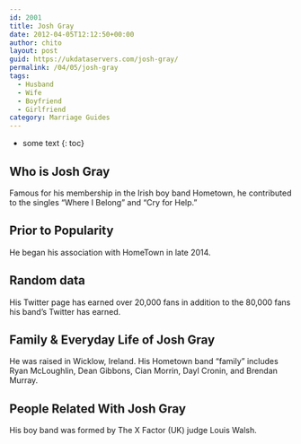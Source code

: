 ```yaml
---
id: 2001
title: Josh Gray
date: 2012-04-05T12:12:50+00:00
author: chito
layout: post
guid: https://ukdataservers.com/josh-gray/
permalink: /04/05/josh-gray
tags:
  - Husband
  - Wife
  - Boyfriend
  - Girlfriend
category: Marriage Guides
---
```


* some text
{: toc}
          
          
## Who is  Josh Gray
                  
                  
                  
Famous for his membership in the Irish boy band Hometown, he contributed to the singles &#8220;Where I Belong&#8221; and &#8220;Cry for Help.&#8221;
                  
                
                
                
## Prior to Popularity 
                  
                  
                  
He began his association with HomeTown in late 2014.
                  
                
                
                
## Random data 
                  
                  
                  
His Twitter page has earned over 20,000 fans in addition to the 80,000 fans his band&#8217;s Twitter has earned.
                  
                
                
                
## Family & Everyday Life of Josh Gray
                  
                  
                  
He was raised in Wicklow, Ireland. His Hometown band &#8220;family&#8221; includes Ryan McLoughlin, Dean Gibbons, Cian Morrin, Dayl Cronin, and Brendan Murray.
                  
                
                
                
## People Related With  Josh Gray
                  
                  
                  
His boy band was formed by The X Factor (UK) judge Louis Walsh.
                  
                
              
            
          
          
          
    
    
  
